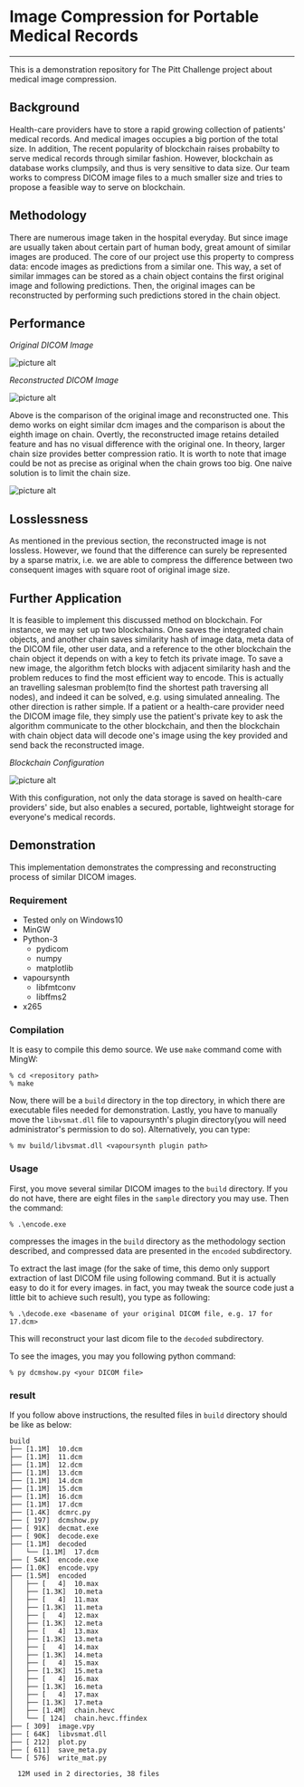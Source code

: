 Image Compression for Portable Medical Records<a name="TOP"></a>
==============================================

----
This is a demonstration repository for The Pitt Challenge project about medical image compression.


Background
----------
Health-care providers have to store a rapid growing collection of patients' medical records. And medical images occupies a big portion of the total size. In addition, The recent popularity of blockchain raises probabilty to serve medical records through similar fashion. However, blockchain as database works clumpsily, and thus is very sensitive to data size. Our team works to compress DICOM image files to a much smaller size and tries to propose a feasible way to serve on blockchain.

Methodology
-----------
There are numerous image taken in the hospital everyday. But since image are usually taken about certain part of human body, great amount of similar images are produced. The core of our project use this property to compress data: encode images as predictions from a similar one. This way, a set of similar immages can be stored as a chain object contains the first original image and following predictions. Then, the original images can be reconstructed by performing such predictions stored in the chain object.

Performance
-----------

*Original DICOM Image*

![picture alt](https://raw.githubusercontent.com/PITT-YIL204/DiCoMpress/master/demo/original.png)

*Reconstructed DICOM Image*

![picture alt](https://raw.githubusercontent.com/PITT-YIL204/DiCoMpress/master/demo/reconstructed.png)


Above is the comparison of the original image and reconstructed one. This demo works on eight similar dcm images and the comparison is about the eighth image on chain. Overtly, the reconstructed image retains detailed feature and has no visual difference with the original one.
In theory, larger chain size provides better compression ratio. It is worth to note that image could be not as precise as original when the chain grows too big. One naive solution is to limit the chain size.

![picture alt](https://raw.githubusercontent.com/PITT-YIL204/DiCoMpress/master/demo/ratio.png)


Losslessness
------------
As mentioned in the previous section, the reconstructed image is not lossless. However, we found that the  difference can surely be represented by a sparse matrix, i.e. we are able to compress the difference between two consequent images with square root of original image size.

Further Application
-------------------
It is feasible to implement this discussed method on blockchain. For instance, we may set up two blockchains. One saves the integrated chain objects, and another chain saves similarity hash of image data, meta data of the DICOM file, other user data, and a reference to the other blockchain the chain object it depends on with a key to fetch its private image. To save a new image, the algorithm fetch blocks with adjacent similarity hash and the problem reduces to find the most efficient way to encode. This is actually an travelling salesman problem(to find the shortest path traversing all nodes), and indeed it can be solved, e.g. using simulated annealing. 
The other direction is rather simple. If a patient or a health-care provider need the DICOM image file, they simply use the patient's private key to ask the algorithm communicate to the other blockchain, and then the blockchain with chain object data will decode one's image using the key provided and send back the reconstructed image.


*Blockchain Configuration*

![picture alt](https://raw.githubusercontent.com/PITT-YIL204/DiCoMpress/master/demo/blockchain.png)


With this configuration, not only the data storage is saved on health-care providers' side, but also enables a secured, portable, lightweight storage for everyone's medical records. 

Demonstration
-------------
This implementation demonstrates the compressing and reconstructing process of similar DICOM images.

### Requirement ###
* Tested only on Windows10
* MinGW
* Python-3
    * pydicom
    * numpy
    * matplotlib
* vapoursynth
    * libfmtconv
    * libffms2
* x265

### Compilation ###
It is easy to compile this demo source. We use `make` command come with MingW:

	% cd <repository path>
	% make

Now, there will be a `build` directory in the top directory, in which there are executable files needed for demonstration.
Lastly, you have to manually move the `libvsmat.dll` file to vapoursynth's plugin directory(you will need administrator's permission to do so). Alternatively, you can type:

	% mv build/libvsmat.dll <vapoursynth plugin path>

### Usage ###
First, you move several similar DICOM images to the `build` directory. If you do not have, there are eight files in the `sample` directory you may use. Then the command:

	% .\encode.exe
compresses the images in the `build` directory as the methodology section described, and compressed data are presented in the `encoded` subdirectory.

To extract the last image (for the sake of time, this demo only support extraction of last DICOM file using following command. But it is actually easy to do it for every images. in fact, you may tweak the source code just a little bit to achieve such result), you type as following:

	% .\decode.exe <basename of your original DICOM file, e.g. 17 for 17.dcm>
This will reconstruct your last dicom file to the `decoded` subdirectory.

To see the images, you may you following python command:

	% py dcmshow.py <your DICOM file>
### result ###
If you follow above instructions, the resulted files in `build` directory should be like as below:

	build
	├── [1.1M]  10.dcm
	├── [1.1M]  11.dcm
	├── [1.1M]  12.dcm
	├── [1.1M]  13.dcm
	├── [1.1M]  14.dcm
	├── [1.1M]  15.dcm
	├── [1.1M]  16.dcm
	├── [1.1M]  17.dcm
	├── [1.4K]  dcmrc.py
	├── [ 197]  dcmshow.py
	├── [ 91K]  decmat.exe
	├── [ 90K]  decode.exe
	├── [1.1M]  decoded
	│   └── [1.1M]  17.dcm
	├── [ 54K]  encode.exe
	├── [1.0K]  encode.vpy
	├── [1.5M]  encoded
	│   ├── [   4]  10.max
	│   ├── [1.3K]  10.meta
	│   ├── [   4]  11.max
	│   ├── [1.3K]  11.meta
	│   ├── [   4]  12.max
	│   ├── [1.3K]  12.meta
	│   ├── [   4]  13.max
	│   ├── [1.3K]  13.meta
	│   ├── [   4]  14.max
	│   ├── [1.3K]  14.meta
	│   ├── [   4]  15.max
	│   ├── [1.3K]  15.meta
	│   ├── [   4]  16.max
	│   ├── [1.3K]  16.meta
	│   ├── [   4]  17.max
	│   ├── [1.3K]  17.meta
	│   ├── [1.4M]  chain.hevc
	│   └── [ 124]  chain.hevc.ffindex
	├── [ 309]  image.vpy
	├── [ 64K]  libvsmat.dll
	├── [ 212]  plot.py
	├── [ 611]  save_meta.py
	└── [ 576]  write_mat.py

	  12M used in 2 directories, 38 files

